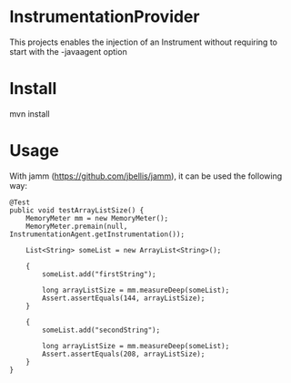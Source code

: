 InstrumentationProvider
=======================

This projects enables the injection of an Instrument without requiring to start with the -javaagent option

Install
======================
mvn install

Usage
==============
With jamm (https://github.com/jbellis/jamm), it can be used the following way:

	@Test
	public void testArrayListSize() {
		MemoryMeter mm = new MemoryMeter();
		MemoryMeter.premain(null, InstrumentationAgent.getInstrumentation());

		List<String> someList = new ArrayList<String>();

		{
			someList.add("firstString");

			long arrayListSize = mm.measureDeep(someList);
			Assert.assertEquals(144, arrayListSize);
		}

		{
			someList.add("secondString");

			long arrayListSize = mm.measureDeep(someList);
			Assert.assertEquals(208, arrayListSize);
		}
	}
